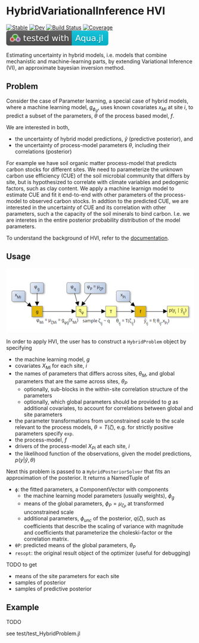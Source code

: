# HybridVariationalInference HVI

[![Stable](https://img.shields.io/badge/docs-stable-blue.svg)](https://EarthyScience.github.io/HybridVariationalInference.jl/stable/)
[![Dev](https://img.shields.io/badge/docs-dev-blue.svg)](https://EarthyScience.github.io/HybridVariationalInference.jl/dev/)
[![Build Status](https://github.com/EarthyScience/HybridVariationalInference.jl/actions/workflows/CI.yml/badge.svg?branch=main)](https://github.com/EarthyScience/HybridVariationalInference.jl/actions/workflows/CI.yml?query=branch%3Amain)
[![Coverage](https://codecov.io/gh/EarthyScience/HybridVariationalInference.jl/branch/main/graph/badge.svg)](https://codecov.io/gh/EarthyScience/HybridVariationalInference.jl)
[![Aqua](https://raw.githubusercontent.com/JuliaTesting/Aqua.jl/master/badge.svg)](https://github.com/JuliaTesting/Aqua.jl)

Estimating uncertainty in hybrid models, 
i.e. models that combine mechanistic and machine-learning parts,
by extending Variational Inference (VI), an approximate bayesian inversion method.

## Problem

Consider the case of Parameter learning, a special case of hybrid models, 
where a machine learning model, $g_{\phi_g}$, uses known covariates $x_{Mi}$ at site $i$,
to predict a subset of the parameters, $\theta$ of the process based model, $f$.

We are interested in both,
- the uncertainty of hybrid model predictions, $ŷ$ (predictive posterior), and
- the uncertainty of process-model parameters $\theta$, including their correlations
  (posterior)

For example we have soil organic matter process-model that predicts carbon stocks for 
different sites. We need to parameterize the unknown carbon use efficiency (CUE) of the soil
microbial community that differs by site, but is hypothesized to correlate with climate variables
and pedogenic factors, such as clay content.
We apply a machine learnign model to estimate CUE and fit it end-to-end with other
parameters of the process-model to observed carbon stocks.
In addtion to the predicted CUE, we are interested in the uncertainty of CUE and its correlation with other parameters, such a the capacity of the soil minerals to bind carbon. 
I.e. we are interetes in the entire posterior probability distribution of the model parameters.

To understand the background of HVI, refer to the [documentation]((https://EarthyScience.github.io/HybridVariationalInference.jl/dev/)).

## Usage
![image info](./docs/src/hybrid_variational_setup.png)

In order to apply HVI, the user has to construct a `HybridProblem` object by specifying
- the machine learning model, $g$
- covariates $X_{Mi}$ for each site, $i$
- the names of parameters that differs across sites, $\theta_M$, and global parameters
  that are the same across sites, $\theta_P$
  - optionally, sub-blocks in the within-site correlation structure of the parameters
  - optionally, which global parameters should be provided to $g$ as additional covariates,
    to account for correlations between global and site parameters
- the parameter transformations from unconstrained scale to the scale relevant to the process models, $\theta = T(\zeta)$, e.g. for strictly positive parameters specify `exp`.
- the process-model, $f$
- drivers of the process-model $X_{Pi}$ at each site, $i$
- the likelihood function of the observations, given the model predictions, $p(y|ŷ, \theta)$

Next this problem is passed to a `HybridPosteriorSolver` that fits an approximation
of the posterior. It returns a NamedTuple of
- `ϕ`: the fitted parameters, a ComponentVector with components
  - the machine learning model parameters (usually weights), $\phi_g$
  - means of the global parameters, $\phi_P = \mu_{\zeta_P}$ at transformed 
    unconstrained scale
  - additional parameters, $\phi_{unc}$ of the posterior, $q(\zeta)$, such as 
    coefficients that describe the scaling of variance with magnitude 
    and coefficients that parameterize the choleski-factor or the correlation matrix.
- `θP`: predicted means of the global parameters, $\theta_P$ 
- `resopt`: the original result object of the optimizer (useful for debugging)

TODO to get
- means of the site parameters for each site
- samples of posterior
- samples of predictive posterior
## Example
TODO

see test/test_HybridProblem.jl






